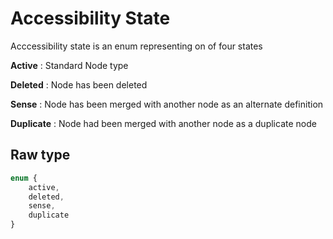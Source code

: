 # Accessibility State

Acccessibility state is an enum representing on of four states

**Active** : Standard Node type

**Deleted** : Node has been deleted

**Sense** : Node has been merged with another node as an alternate definition

**Duplicate** : Node had been merged with another node as a duplicate node

## Raw type

```typescript
enum {
    active,
    deleted,
    sense,
    duplicate
}
```
